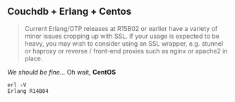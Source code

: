 ##  Couchdb + Erlang + Centos

> Current Erlang/OTP releases at R15B02 or earlier have a variety of minor issues cropping up with SSL. If your usage is expected to be heavy, you may wish to consider using an SSL wrapper, e.g. stunnel or haproxy or reverse / front-end proxies such as nginx or apache2 in place.

*We should be fine...* Oh wait, **CentOS**

```
erl -V
Erlang R14B04
```
